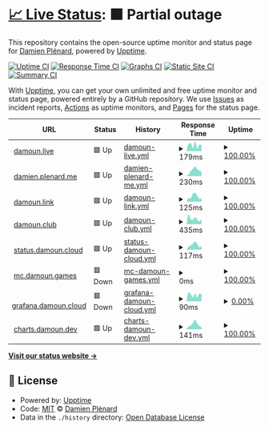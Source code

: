 # [📈 Live Status](https://status.damoun.cloud): <!--live status--> **🟧 Partial outage**

This repository contains the open-source uptime monitor and status page for [Damien Plénard](https://damien.plenard.me), powered by [Upptime](https://github.com/upptime/upptime).

[![Uptime CI](https://github.com/damoun/uptime/workflows/Uptime%20CI/badge.svg)](https://github.com/damoun/uptime/actions?query=workflow%3A%22Uptime+CI%22)
[![Response Time CI](https://github.com/damoun/uptime/workflows/Response%20Time%20CI/badge.svg)](https://github.com/damoun/uptime/actions?query=workflow%3A%22Response+Time+CI%22)
[![Graphs CI](https://github.com/damoun/uptime/workflows/Graphs%20CI/badge.svg)](https://github.com/damoun/uptime/actions?query=workflow%3A%22Graphs+CI%22)
[![Static Site CI](https://github.com/damoun/uptime/workflows/Static%20Site%20CI/badge.svg)](https://github.com/damoun/uptime/actions?query=workflow%3A%22Static+Site+CI%22)
[![Summary CI](https://github.com/damoun/uptime/workflows/Summary%20CI/badge.svg)](https://github.com/damoun/uptime/actions?query=workflow%3A%22Summary+CI%22)

With [Upptime](https://upptime.js.org), you can get your own unlimited and free uptime monitor and status page, powered entirely by a GitHub repository. We use [Issues](https://github.com/damoun/uptime/issues) as incident reports, [Actions](https://github.com/damoun/uptime/actions) as uptime monitors, and [Pages](https://status.damoun.cloud) for the status page.

<!--start: status pages-->
<!-- This summary is generated by Upptime (https://github.com/upptime/upptime) -->
<!-- Do not edit this manually, your changes will be overwritten -->
<!-- prettier-ignore -->
| URL | Status | History | Response Time | Uptime |
| --- | ------ | ------- | ------------- | ------ |
| <img alt="" src="https://www.twitch.tv/favicon.ico" height="13"> [damoun.live](https://damoun.live) | 🟩 Up | [damoun-live.yml](https://github.com/damoun/uptime/commits/HEAD/history/damoun-live.yml) | <details><summary><img alt="Response time graph" src="./graphs/damoun-live/response-time-week.png" height="20"> 179ms</summary><br><a href="https://status.damoun.cloud/history/damoun-live"><img alt="Response time 225" src="https://img.shields.io/endpoint?url=https%3A%2F%2Fraw.githubusercontent.com%2Fdamoun%2Fuptime%2FHEAD%2Fapi%2Fdamoun-live%2Fresponse-time.json"></a><br><a href="https://status.damoun.cloud/history/damoun-live"><img alt="24-hour response time 192" src="https://img.shields.io/endpoint?url=https%3A%2F%2Fraw.githubusercontent.com%2Fdamoun%2Fuptime%2FHEAD%2Fapi%2Fdamoun-live%2Fresponse-time-day.json"></a><br><a href="https://status.damoun.cloud/history/damoun-live"><img alt="7-day response time 179" src="https://img.shields.io/endpoint?url=https%3A%2F%2Fraw.githubusercontent.com%2Fdamoun%2Fuptime%2FHEAD%2Fapi%2Fdamoun-live%2Fresponse-time-week.json"></a><br><a href="https://status.damoun.cloud/history/damoun-live"><img alt="30-day response time 192" src="https://img.shields.io/endpoint?url=https%3A%2F%2Fraw.githubusercontent.com%2Fdamoun%2Fuptime%2FHEAD%2Fapi%2Fdamoun-live%2Fresponse-time-month.json"></a><br><a href="https://status.damoun.cloud/history/damoun-live"><img alt="1-year response time 236" src="https://img.shields.io/endpoint?url=https%3A%2F%2Fraw.githubusercontent.com%2Fdamoun%2Fuptime%2FHEAD%2Fapi%2Fdamoun-live%2Fresponse-time-year.json"></a></details> | <details><summary><a href="https://status.damoun.cloud/history/damoun-live">100.00%</a></summary><a href="https://status.damoun.cloud/history/damoun-live"><img alt="All-time uptime 99.99%" src="https://img.shields.io/endpoint?url=https%3A%2F%2Fraw.githubusercontent.com%2Fdamoun%2Fuptime%2FHEAD%2Fapi%2Fdamoun-live%2Fuptime.json"></a><br><a href="https://status.damoun.cloud/history/damoun-live"><img alt="24-hour uptime 100.00%" src="https://img.shields.io/endpoint?url=https%3A%2F%2Fraw.githubusercontent.com%2Fdamoun%2Fuptime%2FHEAD%2Fapi%2Fdamoun-live%2Fuptime-day.json"></a><br><a href="https://status.damoun.cloud/history/damoun-live"><img alt="7-day uptime 100.00%" src="https://img.shields.io/endpoint?url=https%3A%2F%2Fraw.githubusercontent.com%2Fdamoun%2Fuptime%2FHEAD%2Fapi%2Fdamoun-live%2Fuptime-week.json"></a><br><a href="https://status.damoun.cloud/history/damoun-live"><img alt="30-day uptime 100.00%" src="https://img.shields.io/endpoint?url=https%3A%2F%2Fraw.githubusercontent.com%2Fdamoun%2Fuptime%2FHEAD%2Fapi%2Fdamoun-live%2Fuptime-month.json"></a><br><a href="https://status.damoun.cloud/history/damoun-live"><img alt="1-year uptime 100.00%" src="https://img.shields.io/endpoint?url=https%3A%2F%2Fraw.githubusercontent.com%2Fdamoun%2Fuptime%2FHEAD%2Fapi%2Fdamoun-live%2Fuptime-year.json"></a></details>
| <img alt="" src="https://damien.plenard.me/assets/images/favicon-32x32.png" height="13"> [damien.plenard.me](https://damien.plenard.me) | 🟩 Up | [damien-plenard-me.yml](https://github.com/damoun/uptime/commits/HEAD/history/damien-plenard-me.yml) | <details><summary><img alt="Response time graph" src="./graphs/damien-plenard-me/response-time-week.png" height="20"> 230ms</summary><br><a href="https://status.damoun.cloud/history/damien-plenard-me"><img alt="Response time 178" src="https://img.shields.io/endpoint?url=https%3A%2F%2Fraw.githubusercontent.com%2Fdamoun%2Fuptime%2FHEAD%2Fapi%2Fdamien-plenard-me%2Fresponse-time.json"></a><br><a href="https://status.damoun.cloud/history/damien-plenard-me"><img alt="24-hour response time 170" src="https://img.shields.io/endpoint?url=https%3A%2F%2Fraw.githubusercontent.com%2Fdamoun%2Fuptime%2FHEAD%2Fapi%2Fdamien-plenard-me%2Fresponse-time-day.json"></a><br><a href="https://status.damoun.cloud/history/damien-plenard-me"><img alt="7-day response time 230" src="https://img.shields.io/endpoint?url=https%3A%2F%2Fraw.githubusercontent.com%2Fdamoun%2Fuptime%2FHEAD%2Fapi%2Fdamien-plenard-me%2Fresponse-time-week.json"></a><br><a href="https://status.damoun.cloud/history/damien-plenard-me"><img alt="30-day response time 200" src="https://img.shields.io/endpoint?url=https%3A%2F%2Fraw.githubusercontent.com%2Fdamoun%2Fuptime%2FHEAD%2Fapi%2Fdamien-plenard-me%2Fresponse-time-month.json"></a><br><a href="https://status.damoun.cloud/history/damien-plenard-me"><img alt="1-year response time 162" src="https://img.shields.io/endpoint?url=https%3A%2F%2Fraw.githubusercontent.com%2Fdamoun%2Fuptime%2FHEAD%2Fapi%2Fdamien-plenard-me%2Fresponse-time-year.json"></a></details> | <details><summary><a href="https://status.damoun.cloud/history/damien-plenard-me">100.00%</a></summary><a href="https://status.damoun.cloud/history/damien-plenard-me"><img alt="All-time uptime 99.98%" src="https://img.shields.io/endpoint?url=https%3A%2F%2Fraw.githubusercontent.com%2Fdamoun%2Fuptime%2FHEAD%2Fapi%2Fdamien-plenard-me%2Fuptime.json"></a><br><a href="https://status.damoun.cloud/history/damien-plenard-me"><img alt="24-hour uptime 100.00%" src="https://img.shields.io/endpoint?url=https%3A%2F%2Fraw.githubusercontent.com%2Fdamoun%2Fuptime%2FHEAD%2Fapi%2Fdamien-plenard-me%2Fuptime-day.json"></a><br><a href="https://status.damoun.cloud/history/damien-plenard-me"><img alt="7-day uptime 100.00%" src="https://img.shields.io/endpoint?url=https%3A%2F%2Fraw.githubusercontent.com%2Fdamoun%2Fuptime%2FHEAD%2Fapi%2Fdamien-plenard-me%2Fuptime-week.json"></a><br><a href="https://status.damoun.cloud/history/damien-plenard-me"><img alt="30-day uptime 100.00%" src="https://img.shields.io/endpoint?url=https%3A%2F%2Fraw.githubusercontent.com%2Fdamoun%2Fuptime%2FHEAD%2Fapi%2Fdamien-plenard-me%2Fuptime-month.json"></a><br><a href="https://status.damoun.cloud/history/damien-plenard-me"><img alt="1-year uptime 100.00%" src="https://img.shields.io/endpoint?url=https%3A%2F%2Fraw.githubusercontent.com%2Fdamoun%2Fuptime%2FHEAD%2Fapi%2Fdamien-plenard-me%2Fuptime-year.json"></a></details>
| <img alt="" src="https://assets.production.linktr.ee/ed6b702d6a6a2565cf6f9cb504fe58e3121ef6fe/favicon/favicon-32x32.png" height="13"> [damoun.link](https://damoun.link) | 🟩 Up | [damoun-link.yml](https://github.com/damoun/uptime/commits/HEAD/history/damoun-link.yml) | <details><summary><img alt="Response time graph" src="./graphs/damoun-link/response-time-week.png" height="20"> 125ms</summary><br><a href="https://status.damoun.cloud/history/damoun-link"><img alt="Response time 122" src="https://img.shields.io/endpoint?url=https%3A%2F%2Fraw.githubusercontent.com%2Fdamoun%2Fuptime%2FHEAD%2Fapi%2Fdamoun-link%2Fresponse-time.json"></a><br><a href="https://status.damoun.cloud/history/damoun-link"><img alt="24-hour response time 81" src="https://img.shields.io/endpoint?url=https%3A%2F%2Fraw.githubusercontent.com%2Fdamoun%2Fuptime%2FHEAD%2Fapi%2Fdamoun-link%2Fresponse-time-day.json"></a><br><a href="https://status.damoun.cloud/history/damoun-link"><img alt="7-day response time 125" src="https://img.shields.io/endpoint?url=https%3A%2F%2Fraw.githubusercontent.com%2Fdamoun%2Fuptime%2FHEAD%2Fapi%2Fdamoun-link%2Fresponse-time-week.json"></a><br><a href="https://status.damoun.cloud/history/damoun-link"><img alt="30-day response time 107" src="https://img.shields.io/endpoint?url=https%3A%2F%2Fraw.githubusercontent.com%2Fdamoun%2Fuptime%2FHEAD%2Fapi%2Fdamoun-link%2Fresponse-time-month.json"></a><br><a href="https://status.damoun.cloud/history/damoun-link"><img alt="1-year response time 116" src="https://img.shields.io/endpoint?url=https%3A%2F%2Fraw.githubusercontent.com%2Fdamoun%2Fuptime%2FHEAD%2Fapi%2Fdamoun-link%2Fresponse-time-year.json"></a></details> | <details><summary><a href="https://status.damoun.cloud/history/damoun-link">100.00%</a></summary><a href="https://status.damoun.cloud/history/damoun-link"><img alt="All-time uptime 100.00%" src="https://img.shields.io/endpoint?url=https%3A%2F%2Fraw.githubusercontent.com%2Fdamoun%2Fuptime%2FHEAD%2Fapi%2Fdamoun-link%2Fuptime.json"></a><br><a href="https://status.damoun.cloud/history/damoun-link"><img alt="24-hour uptime 100.00%" src="https://img.shields.io/endpoint?url=https%3A%2F%2Fraw.githubusercontent.com%2Fdamoun%2Fuptime%2FHEAD%2Fapi%2Fdamoun-link%2Fuptime-day.json"></a><br><a href="https://status.damoun.cloud/history/damoun-link"><img alt="7-day uptime 100.00%" src="https://img.shields.io/endpoint?url=https%3A%2F%2Fraw.githubusercontent.com%2Fdamoun%2Fuptime%2FHEAD%2Fapi%2Fdamoun-link%2Fuptime-week.json"></a><br><a href="https://status.damoun.cloud/history/damoun-link"><img alt="30-day uptime 100.00%" src="https://img.shields.io/endpoint?url=https%3A%2F%2Fraw.githubusercontent.com%2Fdamoun%2Fuptime%2FHEAD%2Fapi%2Fdamoun-link%2Fuptime-month.json"></a><br><a href="https://status.damoun.cloud/history/damoun-link"><img alt="1-year uptime 100.00%" src="https://img.shields.io/endpoint?url=https%3A%2F%2Fraw.githubusercontent.com%2Fdamoun%2Fuptime%2FHEAD%2Fapi%2Fdamoun-link%2Fuptime-year.json"></a></details>
| <img alt="" src="https://assets-global.website-files.com/6257adef93867e50d84d30e2/62fddf0fde45a8baedcc7ee5_847541504914fd33810e70a0ea73177e%20(2)-1.png" height="13"> [damoun.club](https://damoun.club) | 🟩 Up | [damoun-club.yml](https://github.com/damoun/uptime/commits/HEAD/history/damoun-club.yml) | <details><summary><img alt="Response time graph" src="./graphs/damoun-club/response-time-week.png" height="20"> 435ms</summary><br><a href="https://status.damoun.cloud/history/damoun-club"><img alt="Response time 418" src="https://img.shields.io/endpoint?url=https%3A%2F%2Fraw.githubusercontent.com%2Fdamoun%2Fuptime%2FHEAD%2Fapi%2Fdamoun-club%2Fresponse-time.json"></a><br><a href="https://status.damoun.cloud/history/damoun-club"><img alt="24-hour response time 394" src="https://img.shields.io/endpoint?url=https%3A%2F%2Fraw.githubusercontent.com%2Fdamoun%2Fuptime%2FHEAD%2Fapi%2Fdamoun-club%2Fresponse-time-day.json"></a><br><a href="https://status.damoun.cloud/history/damoun-club"><img alt="7-day response time 435" src="https://img.shields.io/endpoint?url=https%3A%2F%2Fraw.githubusercontent.com%2Fdamoun%2Fuptime%2FHEAD%2Fapi%2Fdamoun-club%2Fresponse-time-week.json"></a><br><a href="https://status.damoun.cloud/history/damoun-club"><img alt="30-day response time 394" src="https://img.shields.io/endpoint?url=https%3A%2F%2Fraw.githubusercontent.com%2Fdamoun%2Fuptime%2FHEAD%2Fapi%2Fdamoun-club%2Fresponse-time-month.json"></a><br><a href="https://status.damoun.cloud/history/damoun-club"><img alt="1-year response time 420" src="https://img.shields.io/endpoint?url=https%3A%2F%2Fraw.githubusercontent.com%2Fdamoun%2Fuptime%2FHEAD%2Fapi%2Fdamoun-club%2Fresponse-time-year.json"></a></details> | <details><summary><a href="https://status.damoun.cloud/history/damoun-club">100.00%</a></summary><a href="https://status.damoun.cloud/history/damoun-club"><img alt="All-time uptime 99.98%" src="https://img.shields.io/endpoint?url=https%3A%2F%2Fraw.githubusercontent.com%2Fdamoun%2Fuptime%2FHEAD%2Fapi%2Fdamoun-club%2Fuptime.json"></a><br><a href="https://status.damoun.cloud/history/damoun-club"><img alt="24-hour uptime 100.00%" src="https://img.shields.io/endpoint?url=https%3A%2F%2Fraw.githubusercontent.com%2Fdamoun%2Fuptime%2FHEAD%2Fapi%2Fdamoun-club%2Fuptime-day.json"></a><br><a href="https://status.damoun.cloud/history/damoun-club"><img alt="7-day uptime 100.00%" src="https://img.shields.io/endpoint?url=https%3A%2F%2Fraw.githubusercontent.com%2Fdamoun%2Fuptime%2FHEAD%2Fapi%2Fdamoun-club%2Fuptime-week.json"></a><br><a href="https://status.damoun.cloud/history/damoun-club"><img alt="30-day uptime 100.00%" src="https://img.shields.io/endpoint?url=https%3A%2F%2Fraw.githubusercontent.com%2Fdamoun%2Fuptime%2FHEAD%2Fapi%2Fdamoun-club%2Fuptime-month.json"></a><br><a href="https://status.damoun.cloud/history/damoun-club"><img alt="1-year uptime 99.99%" src="https://img.shields.io/endpoint?url=https%3A%2F%2Fraw.githubusercontent.com%2Fdamoun%2Fuptime%2FHEAD%2Fapi%2Fdamoun-club%2Fuptime-year.json"></a></details>
| <img alt="" src="https://status.damoun.cloud/logo-192.png" height="13"> [status.damoun.cloud](https://status.damoun.cloud) | 🟩 Up | [status-damoun-cloud.yml](https://github.com/damoun/uptime/commits/HEAD/history/status-damoun-cloud.yml) | <details><summary><img alt="Response time graph" src="./graphs/status-damoun-cloud/response-time-week.png" height="20"> 117ms</summary><br><a href="https://status.damoun.cloud/history/status-damoun-cloud"><img alt="Response time 124" src="https://img.shields.io/endpoint?url=https%3A%2F%2Fraw.githubusercontent.com%2Fdamoun%2Fuptime%2FHEAD%2Fapi%2Fstatus-damoun-cloud%2Fresponse-time.json"></a><br><a href="https://status.damoun.cloud/history/status-damoun-cloud"><img alt="24-hour response time 95" src="https://img.shields.io/endpoint?url=https%3A%2F%2Fraw.githubusercontent.com%2Fdamoun%2Fuptime%2FHEAD%2Fapi%2Fstatus-damoun-cloud%2Fresponse-time-day.json"></a><br><a href="https://status.damoun.cloud/history/status-damoun-cloud"><img alt="7-day response time 117" src="https://img.shields.io/endpoint?url=https%3A%2F%2Fraw.githubusercontent.com%2Fdamoun%2Fuptime%2FHEAD%2Fapi%2Fstatus-damoun-cloud%2Fresponse-time-week.json"></a><br><a href="https://status.damoun.cloud/history/status-damoun-cloud"><img alt="30-day response time 138" src="https://img.shields.io/endpoint?url=https%3A%2F%2Fraw.githubusercontent.com%2Fdamoun%2Fuptime%2FHEAD%2Fapi%2Fstatus-damoun-cloud%2Fresponse-time-month.json"></a><br><a href="https://status.damoun.cloud/history/status-damoun-cloud"><img alt="1-year response time 122" src="https://img.shields.io/endpoint?url=https%3A%2F%2Fraw.githubusercontent.com%2Fdamoun%2Fuptime%2FHEAD%2Fapi%2Fstatus-damoun-cloud%2Fresponse-time-year.json"></a></details> | <details><summary><a href="https://status.damoun.cloud/history/status-damoun-cloud">100.00%</a></summary><a href="https://status.damoun.cloud/history/status-damoun-cloud"><img alt="All-time uptime 99.95%" src="https://img.shields.io/endpoint?url=https%3A%2F%2Fraw.githubusercontent.com%2Fdamoun%2Fuptime%2FHEAD%2Fapi%2Fstatus-damoun-cloud%2Fuptime.json"></a><br><a href="https://status.damoun.cloud/history/status-damoun-cloud"><img alt="24-hour uptime 100.00%" src="https://img.shields.io/endpoint?url=https%3A%2F%2Fraw.githubusercontent.com%2Fdamoun%2Fuptime%2FHEAD%2Fapi%2Fstatus-damoun-cloud%2Fuptime-day.json"></a><br><a href="https://status.damoun.cloud/history/status-damoun-cloud"><img alt="7-day uptime 100.00%" src="https://img.shields.io/endpoint?url=https%3A%2F%2Fraw.githubusercontent.com%2Fdamoun%2Fuptime%2FHEAD%2Fapi%2Fstatus-damoun-cloud%2Fuptime-week.json"></a><br><a href="https://status.damoun.cloud/history/status-damoun-cloud"><img alt="30-day uptime 100.00%" src="https://img.shields.io/endpoint?url=https%3A%2F%2Fraw.githubusercontent.com%2Fdamoun%2Fuptime%2FHEAD%2Fapi%2Fstatus-damoun-cloud%2Fuptime-month.json"></a><br><a href="https://status.damoun.cloud/history/status-damoun-cloud"><img alt="1-year uptime 100.00%" src="https://img.shields.io/endpoint?url=https%3A%2F%2Fraw.githubusercontent.com%2Fdamoun%2Fuptime%2FHEAD%2Fapi%2Fstatus-damoun-cloud%2Fuptime-year.json"></a></details>
| <img alt="" src="https://www.minecraft.net/etc.clientlibs/minecraft/clientlibs/main/resources/favicon.ico" height="13"> [mc.damoun.games](http://62.210.45.167:40001) | 🟥 Down | [mc-damoun-games.yml](https://github.com/damoun/uptime/commits/HEAD/history/mc-damoun-games.yml) | <details><summary><img alt="Response time graph" src="./graphs/mc-damoun-games/response-time-week.png" height="20"> 0ms</summary><br><a href="https://status.damoun.cloud/history/mc-damoun-games"><img alt="Response time 246" src="https://img.shields.io/endpoint?url=https%3A%2F%2Fraw.githubusercontent.com%2Fdamoun%2Fuptime%2FHEAD%2Fapi%2Fmc-damoun-games%2Fresponse-time.json"></a><br><a href="https://status.damoun.cloud/history/mc-damoun-games"><img alt="24-hour response time 0" src="https://img.shields.io/endpoint?url=https%3A%2F%2Fraw.githubusercontent.com%2Fdamoun%2Fuptime%2FHEAD%2Fapi%2Fmc-damoun-games%2Fresponse-time-day.json"></a><br><a href="https://status.damoun.cloud/history/mc-damoun-games"><img alt="7-day response time 0" src="https://img.shields.io/endpoint?url=https%3A%2F%2Fraw.githubusercontent.com%2Fdamoun%2Fuptime%2FHEAD%2Fapi%2Fmc-damoun-games%2Fresponse-time-week.json"></a><br><a href="https://status.damoun.cloud/history/mc-damoun-games"><img alt="30-day response time 0" src="https://img.shields.io/endpoint?url=https%3A%2F%2Fraw.githubusercontent.com%2Fdamoun%2Fuptime%2FHEAD%2Fapi%2Fmc-damoun-games%2Fresponse-time-month.json"></a><br><a href="https://status.damoun.cloud/history/mc-damoun-games"><img alt="1-year response time 0" src="https://img.shields.io/endpoint?url=https%3A%2F%2Fraw.githubusercontent.com%2Fdamoun%2Fuptime%2FHEAD%2Fapi%2Fmc-damoun-games%2Fresponse-time-year.json"></a></details> | <details><summary><a href="https://status.damoun.cloud/history/mc-damoun-games">100.00%</a></summary><a href="https://status.damoun.cloud/history/mc-damoun-games"><img alt="All-time uptime 66.91%" src="https://img.shields.io/endpoint?url=https%3A%2F%2Fraw.githubusercontent.com%2Fdamoun%2Fuptime%2FHEAD%2Fapi%2Fmc-damoun-games%2Fuptime.json"></a><br><a href="https://status.damoun.cloud/history/mc-damoun-games"><img alt="24-hour uptime 100.00%" src="https://img.shields.io/endpoint?url=https%3A%2F%2Fraw.githubusercontent.com%2Fdamoun%2Fuptime%2FHEAD%2Fapi%2Fmc-damoun-games%2Fuptime-day.json"></a><br><a href="https://status.damoun.cloud/history/mc-damoun-games"><img alt="7-day uptime 100.00%" src="https://img.shields.io/endpoint?url=https%3A%2F%2Fraw.githubusercontent.com%2Fdamoun%2Fuptime%2FHEAD%2Fapi%2Fmc-damoun-games%2Fuptime-week.json"></a><br><a href="https://status.damoun.cloud/history/mc-damoun-games"><img alt="30-day uptime 100.00%" src="https://img.shields.io/endpoint?url=https%3A%2F%2Fraw.githubusercontent.com%2Fdamoun%2Fuptime%2FHEAD%2Fapi%2Fmc-damoun-games%2Fuptime-month.json"></a><br><a href="https://status.damoun.cloud/history/mc-damoun-games"><img alt="1-year uptime 100.00%" src="https://img.shields.io/endpoint?url=https%3A%2F%2Fraw.githubusercontent.com%2Fdamoun%2Fuptime%2FHEAD%2Fapi%2Fmc-damoun-games%2Fuptime-year.json"></a></details>
| <img alt="" src="https://icons.duckduckgo.com/ip3/grafana.damoun.cloud.ico" height="13"> [grafana.damoun.cloud](https://grafana.damoun.cloud) | 🟥 Down | [grafana-damoun-cloud.yml](https://github.com/damoun/uptime/commits/HEAD/history/grafana-damoun-cloud.yml) | <details><summary><img alt="Response time graph" src="./graphs/grafana-damoun-cloud/response-time-week.png" height="20"> 90ms</summary><br><a href="https://status.damoun.cloud/history/grafana-damoun-cloud"><img alt="Response time 527" src="https://img.shields.io/endpoint?url=https%3A%2F%2Fraw.githubusercontent.com%2Fdamoun%2Fuptime%2FHEAD%2Fapi%2Fgrafana-damoun-cloud%2Fresponse-time.json"></a><br><a href="https://status.damoun.cloud/history/grafana-damoun-cloud"><img alt="24-hour response time 96" src="https://img.shields.io/endpoint?url=https%3A%2F%2Fraw.githubusercontent.com%2Fdamoun%2Fuptime%2FHEAD%2Fapi%2Fgrafana-damoun-cloud%2Fresponse-time-day.json"></a><br><a href="https://status.damoun.cloud/history/grafana-damoun-cloud"><img alt="7-day response time 90" src="https://img.shields.io/endpoint?url=https%3A%2F%2Fraw.githubusercontent.com%2Fdamoun%2Fuptime%2FHEAD%2Fapi%2Fgrafana-damoun-cloud%2Fresponse-time-week.json"></a><br><a href="https://status.damoun.cloud/history/grafana-damoun-cloud"><img alt="30-day response time 90" src="https://img.shields.io/endpoint?url=https%3A%2F%2Fraw.githubusercontent.com%2Fdamoun%2Fuptime%2FHEAD%2Fapi%2Fgrafana-damoun-cloud%2Fresponse-time-month.json"></a><br><a href="https://status.damoun.cloud/history/grafana-damoun-cloud"><img alt="1-year response time 498" src="https://img.shields.io/endpoint?url=https%3A%2F%2Fraw.githubusercontent.com%2Fdamoun%2Fuptime%2FHEAD%2Fapi%2Fgrafana-damoun-cloud%2Fresponse-time-year.json"></a></details> | <details><summary><a href="https://status.damoun.cloud/history/grafana-damoun-cloud">0.00%</a></summary><a href="https://status.damoun.cloud/history/grafana-damoun-cloud"><img alt="All-time uptime 21.32%" src="https://img.shields.io/endpoint?url=https%3A%2F%2Fraw.githubusercontent.com%2Fdamoun%2Fuptime%2FHEAD%2Fapi%2Fgrafana-damoun-cloud%2Fuptime.json"></a><br><a href="https://status.damoun.cloud/history/grafana-damoun-cloud"><img alt="24-hour uptime 0.00%" src="https://img.shields.io/endpoint?url=https%3A%2F%2Fraw.githubusercontent.com%2Fdamoun%2Fuptime%2FHEAD%2Fapi%2Fgrafana-damoun-cloud%2Fuptime-day.json"></a><br><a href="https://status.damoun.cloud/history/grafana-damoun-cloud"><img alt="7-day uptime 0.00%" src="https://img.shields.io/endpoint?url=https%3A%2F%2Fraw.githubusercontent.com%2Fdamoun%2Fuptime%2FHEAD%2Fapi%2Fgrafana-damoun-cloud%2Fuptime-week.json"></a><br><a href="https://status.damoun.cloud/history/grafana-damoun-cloud"><img alt="30-day uptime 0.00%" src="https://img.shields.io/endpoint?url=https%3A%2F%2Fraw.githubusercontent.com%2Fdamoun%2Fuptime%2FHEAD%2Fapi%2Fgrafana-damoun-cloud%2Fuptime-month.json"></a><br><a href="https://status.damoun.cloud/history/grafana-damoun-cloud"><img alt="1-year uptime 21.30%" src="https://img.shields.io/endpoint?url=https%3A%2F%2Fraw.githubusercontent.com%2Fdamoun%2Fuptime%2FHEAD%2Fapi%2Fgrafana-damoun-cloud%2Fuptime-year.json"></a></details>
| <img alt="" src="https://helm.sh/img/favicon-152.png" height="13"> [charts.damoun.dev](https://charts.damoun.dev/index.yaml) | 🟩 Up | [charts-damoun-dev.yml](https://github.com/damoun/uptime/commits/HEAD/history/charts-damoun-dev.yml) | <details><summary><img alt="Response time graph" src="./graphs/charts-damoun-dev/response-time-week.png" height="20"> 141ms</summary><br><a href="https://status.damoun.cloud/history/charts-damoun-dev"><img alt="Response time 150" src="https://img.shields.io/endpoint?url=https%3A%2F%2Fraw.githubusercontent.com%2Fdamoun%2Fuptime%2FHEAD%2Fapi%2Fcharts-damoun-dev%2Fresponse-time.json"></a><br><a href="https://status.damoun.cloud/history/charts-damoun-dev"><img alt="24-hour response time 58" src="https://img.shields.io/endpoint?url=https%3A%2F%2Fraw.githubusercontent.com%2Fdamoun%2Fuptime%2FHEAD%2Fapi%2Fcharts-damoun-dev%2Fresponse-time-day.json"></a><br><a href="https://status.damoun.cloud/history/charts-damoun-dev"><img alt="7-day response time 141" src="https://img.shields.io/endpoint?url=https%3A%2F%2Fraw.githubusercontent.com%2Fdamoun%2Fuptime%2FHEAD%2Fapi%2Fcharts-damoun-dev%2Fresponse-time-week.json"></a><br><a href="https://status.damoun.cloud/history/charts-damoun-dev"><img alt="30-day response time 126" src="https://img.shields.io/endpoint?url=https%3A%2F%2Fraw.githubusercontent.com%2Fdamoun%2Fuptime%2FHEAD%2Fapi%2Fcharts-damoun-dev%2Fresponse-time-month.json"></a><br><a href="https://status.damoun.cloud/history/charts-damoun-dev"><img alt="1-year response time 149" src="https://img.shields.io/endpoint?url=https%3A%2F%2Fraw.githubusercontent.com%2Fdamoun%2Fuptime%2FHEAD%2Fapi%2Fcharts-damoun-dev%2Fresponse-time-year.json"></a></details> | <details><summary><a href="https://status.damoun.cloud/history/charts-damoun-dev">100.00%</a></summary><a href="https://status.damoun.cloud/history/charts-damoun-dev"><img alt="All-time uptime 100.00%" src="https://img.shields.io/endpoint?url=https%3A%2F%2Fraw.githubusercontent.com%2Fdamoun%2Fuptime%2FHEAD%2Fapi%2Fcharts-damoun-dev%2Fuptime.json"></a><br><a href="https://status.damoun.cloud/history/charts-damoun-dev"><img alt="24-hour uptime 100.00%" src="https://img.shields.io/endpoint?url=https%3A%2F%2Fraw.githubusercontent.com%2Fdamoun%2Fuptime%2FHEAD%2Fapi%2Fcharts-damoun-dev%2Fuptime-day.json"></a><br><a href="https://status.damoun.cloud/history/charts-damoun-dev"><img alt="7-day uptime 100.00%" src="https://img.shields.io/endpoint?url=https%3A%2F%2Fraw.githubusercontent.com%2Fdamoun%2Fuptime%2FHEAD%2Fapi%2Fcharts-damoun-dev%2Fuptime-week.json"></a><br><a href="https://status.damoun.cloud/history/charts-damoun-dev"><img alt="30-day uptime 100.00%" src="https://img.shields.io/endpoint?url=https%3A%2F%2Fraw.githubusercontent.com%2Fdamoun%2Fuptime%2FHEAD%2Fapi%2Fcharts-damoun-dev%2Fuptime-month.json"></a><br><a href="https://status.damoun.cloud/history/charts-damoun-dev"><img alt="1-year uptime 100.00%" src="https://img.shields.io/endpoint?url=https%3A%2F%2Fraw.githubusercontent.com%2Fdamoun%2Fuptime%2FHEAD%2Fapi%2Fcharts-damoun-dev%2Fuptime-year.json"></a></details>

<!--end: status pages-->

[**Visit our status website →**](https://status.damoun.cloud)

## 📄 License

- Powered by: [Upptime](https://github.com/upptime/upptime)
- Code: [MIT](./LICENSE) © [Damien Plénard](damien.plenard.me)
- Data in the `./history` directory: [Open Database License](https://opendatacommons.org/licenses/odbl/1-0/)
